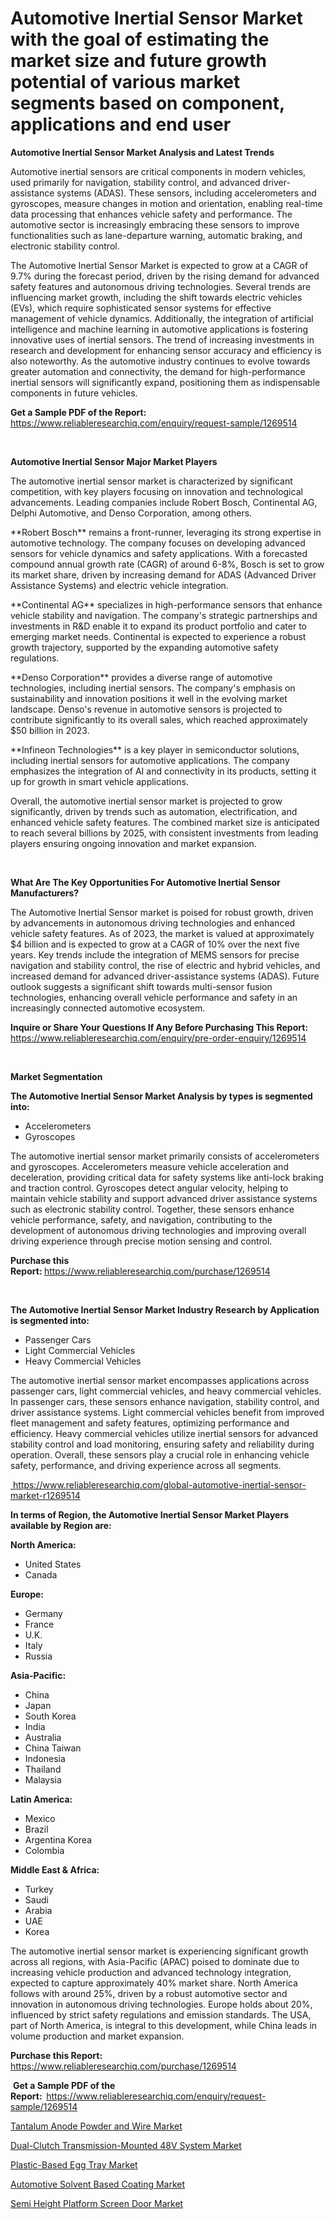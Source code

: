 <p><h1>Automotive Inertial Sensor Market with the goal of estimating the market size and future growth potential of various market segments based on component, applications and end user</h1></p><p><strong>Automotive Inertial Sensor Market Analysis and Latest Trends</strong></p>
<p><p>Automotive inertial sensors are critical components in modern vehicles, used primarily for navigation, stability control, and advanced driver-assistance systems (ADAS). These sensors, including accelerometers and gyroscopes, measure changes in motion and orientation, enabling real-time data processing that enhances vehicle safety and performance. The automotive sector is increasingly embracing these sensors to improve functionalities such as lane-departure warning, automatic braking, and electronic stability control.</p><p>The Automotive Inertial Sensor Market is expected to grow at a CAGR of 9.7% during the forecast period, driven by the rising demand for advanced safety features and autonomous driving technologies. Several trends are influencing market growth, including the shift towards electric vehicles (EVs), which require sophisticated sensor systems for effective management of vehicle dynamics. Additionally, the integration of artificial intelligence and machine learning in automotive applications is fostering innovative uses of inertial sensors. The trend of increasing investments in research and development for enhancing sensor accuracy and efficiency is also noteworthy. As the automotive industry continues to evolve towards greater automation and connectivity, the demand for high-performance inertial sensors will significantly expand, positioning them as indispensable components in future vehicles.</p></p>
<p><strong>Get a Sample PDF of the Report:&nbsp;</strong> <a href="https://www.reliableresearchiq.com/enquiry/request-sample/1269514?utm_campaign=103&utm_medium=2&utm_source=Github&utm_content=ia&utm_term=24032025&utm_id=automotive-inertial-sensor">https://www.reliableresearchiq.com/enquiry/request-sample/1269514</a></p>
<p>&nbsp;</p>
<p><strong>Automotive Inertial Sensor Major Market Players</strong></p>
<p><p>The automotive inertial sensor market is characterized by significant competition, with key players focusing on innovation and technological advancements. Leading companies include Robert Bosch, Continental AG, Delphi Automotive, and Denso Corporation, among others.</p><p>**Robert Bosch** remains a front-runner, leveraging its strong expertise in automotive technology. The company focuses on developing advanced sensors for vehicle dynamics and safety applications. With a forecasted compound annual growth rate (CAGR) of around 6-8%, Bosch is set to grow its market share, driven by increasing demand for ADAS (Advanced Driver Assistance Systems) and electric vehicle integration.</p><p>**Continental AG** specializes in high-performance sensors that enhance vehicle stability and navigation. The company's strategic partnerships and investments in R&D enable it to expand its product portfolio and cater to emerging market needs. Continental is expected to experience a robust growth trajectory, supported by the expanding automotive safety regulations.</p><p>**Denso Corporation** provides a diverse range of automotive technologies, including inertial sensors. The company's emphasis on sustainability and innovation positions it well in the evolving market landscape. Denso's revenue in automotive sensors is projected to contribute significantly to its overall sales, which reached approximately $50 billion in 2023.</p><p>**Infineon Technologies** is a key player in semiconductor solutions, including inertial sensors for automotive applications. The company emphasizes the integration of AI and connectivity in its products, setting it up for growth in smart vehicle applications.</p><p>Overall, the automotive inertial sensor market is projected to grow significantly, driven by trends such as automation, electrification, and enhanced vehicle safety features. The combined market size is anticipated to reach several billions by 2025, with consistent investments from leading players ensuring ongoing innovation and market expansion.</p></p>
<p>&nbsp;</p>
<p><strong>What Are The Key Opportunities For Automotive Inertial Sensor Manufacturers?</strong></p>
<p><p>The Automotive Inertial Sensor market is poised for robust growth, driven by advancements in autonomous driving technologies and enhanced vehicle safety features. As of 2023, the market is valued at approximately $4 billion and is expected to grow at a CAGR of 10% over the next five years. Key trends include the integration of MEMS sensors for precise navigation and stability control, the rise of electric and hybrid vehicles, and increased demand for advanced driver-assistance systems (ADAS). Future outlook suggests a significant shift towards multi-sensor fusion technologies, enhancing overall vehicle performance and safety in an increasingly connected automotive ecosystem.</p></p>
<p><strong>Inquire or Share Your Questions If Any Before Purchasing This Report:</strong> <a href="https://www.reliableresearchiq.com/enquiry/pre-order-enquiry/1269514?utm_campaign=103&utm_medium=2&utm_source=Github&utm_content=ia&utm_term=24032025&utm_id=automotive-inertial-sensor">https://www.reliableresearchiq.com/enquiry/pre-order-enquiry/1269514</a></p>
<p>&nbsp;</p>
<p><strong>Market Segmentation</strong></p>
<p><strong>The Automotive Inertial Sensor Market Analysis by types is segmented into:</strong></p>
<p><ul><li>Accelerometers</li><li>Gyroscopes</li></ul></p>
<p><p>The automotive inertial sensor market primarily consists of accelerometers and gyroscopes. Accelerometers measure vehicle acceleration and deceleration, providing critical data for safety systems like anti-lock braking and traction control. Gyroscopes detect angular velocity, helping to maintain vehicle stability and support advanced driver assistance systems such as electronic stability control. Together, these sensors enhance vehicle performance, safety, and navigation, contributing to the development of autonomous driving technologies and improving overall driving experience through precise motion sensing and control.</p></p>
<p><strong>Purchase this Report:&nbsp;</strong><a href="https://www.reliableresearchiq.com/purchase/1269514?utm_campaign=103&utm_medium=2&utm_source=Github&utm_content=ia&utm_term=24032025&utm_id=automotive-inertial-sensor">https://www.reliableresearchiq.com/purchase/1269514</a></p>
<p>&nbsp;</p>
<p><strong>The Automotive Inertial Sensor Market Industry Research by Application is segmented into:</strong></p>
<p><ul><li>Passenger Cars</li><li>Light Commercial Vehicles</li><li>Heavy Commercial Vehicles</li></ul></p>
<p><p>The automotive inertial sensor market encompasses applications across passenger cars, light commercial vehicles, and heavy commercial vehicles. In passenger cars, these sensors enhance navigation, stability control, and driver assistance systems. Light commercial vehicles benefit from improved fleet management and safety features, optimizing performance and efficiency. Heavy commercial vehicles utilize inertial sensors for advanced stability control and load monitoring, ensuring safety and reliability during operation. Overall, these sensors play a crucial role in enhancing vehicle safety, performance, and driving experience across all segments.</p></p>
<p><a href="https://www.reliableresearchiq.com/global-automotive-inertial-sensor-market-r1269514?utm_campaign=103&utm_medium=2&utm_source=Github&utm_content=ia&utm_term=24032025&utm_id=automotive-inertial-sensor">&nbsp;https://www.reliableresearchiq.com/global-automotive-inertial-sensor-market-r1269514</a></p>
<p><strong>In terms of Region, the Automotive Inertial Sensor Market Players available by Region are:</strong></p>
<p>
    <p> <strong> North America: </strong>
        <ul>
            <li>United States</li>
            <li>Canada</li>
        </ul>
        </p> 
    <p> <strong> Europe: </strong>
        <ul>
            <li>Germany</li>
            <li>France</li>
            <li>U.K.</li>
            <li>Italy</li>
            <li>Russia</li>
        </ul>
        </p> 
    <p> <strong> Asia-Pacific: </strong>
        <ul>
            <li>China</li>
            <li>Japan</li>
            <li>South Korea</li>
            <li>India</li>
            <li>Australia</li>
            <li>China Taiwan</li>
            <li>Indonesia</li>
            <li>Thailand</li>
            <li>Malaysia</li>
        </ul>
        </p> 
    <p> <strong> Latin America: </strong>
        <ul>
            <li>Mexico</li>
            <li>Brazil</li>
            <li>Argentina Korea</li>
            <li>Colombia</li>
        </ul>
        </p> 
    <p> <strong> Middle East & Africa: </strong>
        <ul>
            <li>Turkey</li>
            <li>Saudi</li>
            <li>Arabia</li>
            <li>UAE</li>
            <li>Korea</li>
        </ul>
    </p>
    </p>
<p><p>The automotive inertial sensor market is experiencing significant growth across all regions, with Asia-Pacific (APAC) poised to dominate due to increasing vehicle production and advanced technology integration, expected to capture approximately 40% market share. North America follows with around 25%, driven by a robust automotive sector and innovation in autonomous driving technologies. Europe holds about 20%, influenced by strict safety regulations and emission standards. The USA, part of North America, is integral to this development, while China leads in volume production and market expansion.</p></p>
<p><strong>Purchase this Report: </strong><a href="https://www.reliableresearchiq.com/purchase/1269514?utm_campaign=103&utm_medium=2&utm_source=Github&utm_content=ia&utm_term=24032025&utm_id=automotive-inertial-sensor">https://www.reliableresearchiq.com/purchase/1269514</a></p>
<p>&nbsp;<strong>Get a Sample PDF of the Report:&nbsp;&nbsp;</strong><a href="https://www.reliableresearchiq.com/enquiry/request-sample/1269514?utm_campaign=103&utm_medium=2&utm_source=Github&utm_content=ia&utm_term=24032025&utm_id=automotive-inertial-sensor">https://www.reliableresearchiq.com/enquiry/request-sample/1269514</a></p>
<p><strong></strong></p>
<p><p><a href="https://github.com/ertssmelov0/Market-Research-Report-List-1/blob/main/tantalum-anode-powder-and-wire-market.md?utm_campaign=103&utm_medium=2&utm_source=Github&utm_content=ia&utm_term=24032025&utm_id=automotive-inertial-sensor">Tantalum Anode Powder and Wire Market</a></p><p><a href="https://github.com/astadtetcha28/Market-Research-Report-List-1/blob/main/dual-clutch-transmission-mounted-48v-system-market.md?utm_campaign=103&utm_medium=2&utm_source=Github&utm_content=ia&utm_term=24032025&utm_id=automotive-inertial-sensor">Dual-Clutch Transmission-Mounted 48V System Market</a></p><p><a href="https://github.com/yakobotege/Market-Research-Report-List-1/blob/main/plastic-based-egg-tray-market.md?utm_campaign=103&utm_medium=2&utm_source=Github&utm_content=ia&utm_term=24032025&utm_id=automotive-inertial-sensor">Plastic-Based Egg Tray Market</a></p><p><a href="https://github.com/pupekironim/Market-Research-Report-List-1/blob/main/automotive-solvent-based-coating-market.md?utm_campaign=103&utm_medium=2&utm_source=Github&utm_content=ia&utm_term=24032025&utm_id=automotive-inertial-sensor">Automotive Solvent Based Coating Market</a></p><p><a href="https://github.com/heeildannas/Market-Research-Report-List-1/blob/main/semi-height-platform-screen-door-market.md?utm_campaign=103&utm_medium=2&utm_source=Github&utm_content=ia&utm_term=24032025&utm_id=automotive-inertial-sensor">Semi Height Platform Screen Door Market</a></p></p>